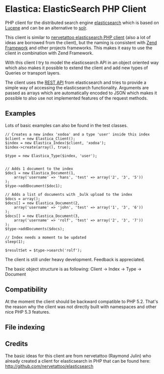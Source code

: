 Elastica: ElasticSearch PHP Client
========================
PHP client for the distributed search engine [elasticsearch](http://www.elasticsearch.com/) which is 
based on [Lucene](http://lucene.apache.org/java/docs/index.html) and can be an alternative to [solr](http://lucene.apache.org/solr/).

This client is similar to [nervetattoo elasticsearch PHP client](http://github.com/nervetattoo/elasticsearch) (also a lot of ideas are borrowed from the client),
but the naming is consistent with [Zend Framework](http://framework.zend.com/)
and other projects frameworks. This makes it easy to use the client in combination with Zend Framework.

With this client I try to model the elasticsearch API in an object oriented way which also makes it possible to extend the client and add new types of Queries
or transport layers.

The client uses the [REST API](http://www.elasticsearch.com/docs/elasticsearch/rest_api/) from elasticsearch and tries to
 provide a simple way of accessing the elasticsearch functionality.
Arguments are passed as arrays which are automatically encoded to JSON which makes it possible to also use not implemented features of the request methods.


Examples
--------

Lots of basic examples can also be found in the test classes.

	// Creates a new index 'xodoa' and a type 'user' inside this index
	$client = new Elastica_Client();    
	$index = new Elastica_Index($client, 'xodoa');
	$index->create(array(), true);

	$type = new Elastica_Type($index, 'user');


	// Adds 1 document to the index
	$doc1 = new Elastica_Document(1, 
		array('username' => 'hans', 'test' => array('2', '3', '5'))
	);
	$type->addDocument($doc1);

	// Adds a list of documents with _bulk upload to the index
	$docs = array();
	$docs[] = new Elastica_Document(2, 
		array('username' => 'john', 'test' => array('1', '3', '6'))
	);
	$docs[] = new Elastica_Document(3, 
		array('username' => 'rolf', 'test' => array('2', '3', '7'))
	);
	$type->addDocuments($docs);

	// Index needs a moment to be updated
	sleep(1);

	$resultSet = $type->search('rolf');


The client is still under heavy development. Feedback is appreciated.

The basic object structure is as following:
Client -> Index -> Type -> Document

Compatibility
-------------
At the moment the client should be backward compatible to PHP 5.2. That's the reason why 
the client was not directly built with namespaces and other nice PHP 5.3 features.

File indexing
-------------

Credits
-------
The basic ideas for this client are from nervetattoo (Raymond Julin) who already created a client for elasticsearch in PHP that can be found here:
http://github.com/nervetattoo/elasticsearch